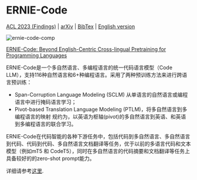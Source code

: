 # ERNIE-Code

[ACL 2023 (Findings)](https://aclanthology.org/2023.findings-acl.676/) | [arXiv](https://arxiv.org/pdf/2212.06742) | [BibTex](https://github.com/PaddlePaddle/PaddleNLP/tree/release/2.8/model_zoo/ernie-code#bibtex) | [English version](https://github.com/PaddlePaddle/PaddleNLP/blob/release/2.8/model_zoo/ernie-code/README.en.md)

![ernie-code-comp](https://github.com/KB-Ding/PaddleNLP/assets/13767887/2a550b46-a7d5-416d-b300-83cce7044be4)

[ERNIE-Code: Beyond English-Centric Cross-lingual Pretraining for Programming Languages](https://aclanthology.org/2023.findings-acl.676.pdf)


ERNIE-Code是一个多自然语言、多编程语言的统一代码语言模型（Code LLM），支持116种自然语言和6+种编程语言。采用了两种预训练方法来进行跨语言预训练：
- Span-Corruption Language Modeling (SCLM) 从单语言的自然语言或编程语言中进行掩码语言学习；
- Pivot-based Translation Language Modeling (PTLM)，将多自然语言到多编程语言的映射 规约为，以英语为枢轴(pivot)的多自然语言到英语、和英语到多编程语言的联合学习。

ERNIE-Code在代码智能的各种下游任务中，包括代码到多自然语言、多自然语言到代码、代码到代码、多自然语言文档翻译等任务，优于以前的多语言代码和文本模型（例如mT5 和 CodeT5），同时在多自然语言的代码摘要和文档翻译等任务上具备较好的的zero-shot prompt能力。

详细请参考[这里](https://github.com/PaddlePaddle/PaddleNLP/tree/release/2.8/model_zoo/ernie-code).

